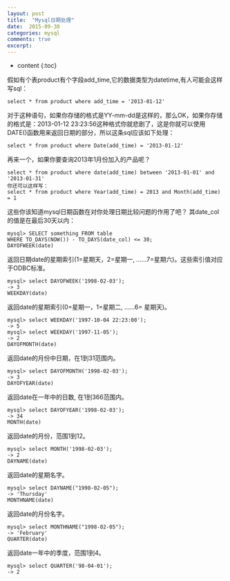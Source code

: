 ```yaml
---
layout: post
title:  "Mysql日期处理"
date:  2015-09-30 
categories: mysql
comments: true
excerpt:
---
```


* content
{:toc}


假如有个表product有个字段add_time,它的数据类型为datetime,有人可能会这样写sql：

	select * from product where add_time = '2013-01-12'

对于这种语句，如果你存储的格式是YY-mm-dd是这样的，那么OK，如果你存储的格式是：2013-01-12 23:23:56这种格式你就悲剧了，这是你就可以使用DATE()函数用来返回日期的部分，所以这条sql应该如下处理：

	select * from product where Date(add_time) = '2013-01-12'

再来一个，如果你要查询2013年1月份加入的产品呢？

	select * from product where date(add_time) between '2013-01-01' and '2013-01-31'
	你还可以这样写：
	select * from product where Year(add_time) = 2013 and Month(add_time) = 1

这些你该知道mysql日期函数在对你处理日期比较问题的作用了吧？
其date_col的值是在最后30天以内：

	mysql> SELECT something FROM table 
	WHERE TO_DAYS(NOW()) - TO_DAYS(date_col) <= 30;
	DAYOFWEEK(date) 

返回日期date的星期索引(1=星期天，2=星期一, ……7=星期六)。这些索引值对应于ODBC标准。

	mysql> select DAYOFWEEK('1998-02-03'); 
	-> 3
	WEEKDAY(date) 

返回date的星期索引(0=星期一，1=星期二, ……6= 星期天)。

	mysql> select WEEKDAY('1997-10-04 22:23:00'); 
	-> 5 
	mysql> select WEEKDAY('1997-11-05'); 
	-> 2
	DAYOFMONTH(date) 

返回date的月份中日期，在1到31范围内。

	mysql> select DAYOFMONTH('1998-02-03'); 
	-> 3
	DAYOFYEAR(date) 

返回date在一年中的日数, 在1到366范围内。

	mysql> select DAYOFYEAR('1998-02-03'); 
	-> 34
	MONTH(date) 

返回date的月份，范围1到12。

	mysql> select MONTH('1998-02-03'); 
	-> 2
	DAYNAME(date) 

返回date的星期名字。

	mysql> select DAYNAME("1998-02-05"); 
	-> 'Thursday'
	MONTHNAME(date) 

返回date的月份名字。

	mysql> select MONTHNAME("1998-02-05"); 
	-> 'February'
	QUARTER(date) 

返回date一年中的季度，范围1到4。

	mysql> select QUARTER('98-04-01'); 
	-> 2